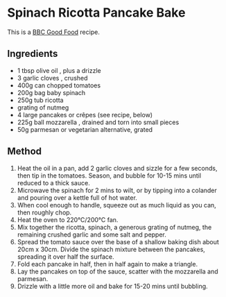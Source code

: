 # Spinach Ricotta Pancake Bake #

This is a [BBC Good Food](https://www.bbcgoodfood.com/recipes/spinach-ricotta-pancake-bake) recipe.

## Ingredients ## 

- 1 tbsp olive oil , plus a drizzle
- 3 garlic cloves , crushed
- 400g can chopped tomatoes
- 200g bag baby spinach
- 250g tub ricotta
- grating of nutmeg
- 4 large pancakes or crêpes (see recipe, below)
- 225g ball mozzarella , drained and torn into small pieces
- 50g parmesan or vegetarian alternative, grated
  
## Method ## 

1. Heat the oil in a pan, add 2 garlic cloves and sizzle for a few seconds, then tip in the tomatoes. Season, and bubble for 10-15 mins until reduced to a thick sauce.
1. Microwave the spinach for 2 mins to wilt, or by tipping into a colander and pouring over a kettle full of hot water.
1. When cool enough to handle, squeeze out as much liquid as you can, then roughly chop.
1. Heat the oven to 220°C/200°C fan.
1. Mix together the ricotta, spinach, a generous grating of nutmeg, the remaining crushed garlic and some salt and pepper.
1. Spread the tomato sauce over the base of a shallow baking dish about 20cm x 30cm. Divide the spinach mixture between the pancakes, spreading it over half the surface.
1. Fold each pancake in half, then in half again to make a triangle.
1. Lay the pancakes on top of the sauce, scatter with the mozzarella and parmesan.
1. Drizzle with a little more oil and bake for 15-20 mins until bubbling.
  